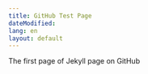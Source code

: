 ```yaml
---
title: GitHub Test Page
dateModified: 
lang: en
layout: default
---
```

<p> The first page of Jekyll page on GitHub</p>

<script src="./Test/alert.js"></script>

